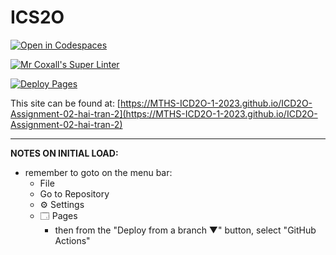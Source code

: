 # ICS2O

[![Open in Codespaces](https://classroom.github.com/assets/launch-codespace-7f7980b617ed060a017424585567c406b6ee15c891e84e1186181d67ecf80aa0.svg)](https://classroom.github.com/open-in-codespaces?assignment_repo_id=14211557)

[![Mr Coxall's Super Linter](https://github.com/MTHS-ICD2O-1-2023/ICD2O-Assignment-02-hai-tran-2/workflows/Mr%20Coxall's%20Super%20Linter/badge.svg)](https://github.com/MTHS-ICD2O-1-2023/ICD2O-Assignment-02-hai-tran-2/actions)

[![Deploy Pages](https://github.com/MTHS-ICD2O-1-2023/ICD2O-Assignment-02-hai-tran-2/workflows/Deploy%20Pages/badge.svg)](https://github.com/MTHS-ICD2O-1-2023/ICD2O-Assignment-02-hai-tran-2/actions)

This site can be found at: [https://MTHS-ICD2O-1-2023.github.io/ICD2O-Assignment-02-hai-tran-2](https://MTHS-ICD2O-1-2023.github.io/ICD2O-Assignment-02-hai-tran-2)

---

**NOTES ON INITIAL LOAD:**
- remember to goto on the menu bar:
  - File
  - Go to Repository
  - ⚙ Settings
  - 🗔 Pages
    - then from the "Deploy from a branch ▼" button, select "GitHub Actions"
